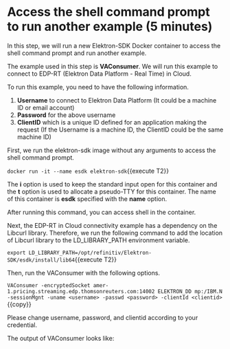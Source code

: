 # Access the shell command prompt to run another example (5 minutes)

In this step, we will run a new Elektron-SDK Docker container to access the shell command prompt and run another example.

The example used in this step is **VAConsumer**. We will run this example to connect to EDP-RT (Elektron Data Platform - Real Time) in Cloud. 

To run this example, you need to have the following information.

1. **Username** to connect to Elektron Data Platform (It could be a machine ID or email account)
2. **Password** for the above username
3. **ClientID** which is a unique ID defined for an application making the request (If the Username is a machine ID, the ClientID could be the same machine ID)

First, we run the elektron-sdk image without any arguments to access the shell command prompt.

`docker run -it --name esdk elektron-sdk`{{execute T2}}

The **i** option is used to keep the standard input open for this container and the **t** option is used to allocate a pseudo-TTY for this container. The name of this container is **esdk** specified with the **name** option.

After running this command, you can access shell in the container.

Next, the EDP-RT in Cloud connectivity example has a dependency on the Libcurl library. Therefore, we run the following command to add the location of Libcurl library to the LD_LIBRARY_PATH environment variable.

`export LD_LIBRARY_PATH=/opt/refinitiv/Elektron-SDK/esdk/install/lib64`{{execute T2}}

Then, run the VAConsumer with the following options.

`VAConsumer -encryptedSocket amer-1.pricing.streaming.edp.thomsonreuters.com:14002 ELEKTRON_DD mp:/IBM.N -sessionMgnt -uname <username> -passwd <password> -clientId <clientid>`{{copy}}

Please change username, password, and clientid according to your credential.
  
The output of VAConsumer looks like:


